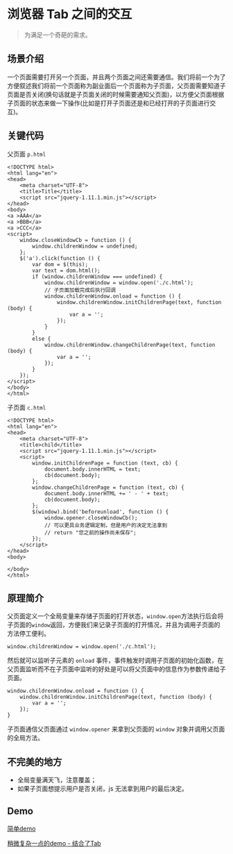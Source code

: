 # 浏览器 Tab 之间的交互

> 为满足一个奇葩的需求。

## 场景介绍

一个页面需要打开另一个页面，并且两个页面之间还需要通信。我们将前一个为了方便叙述我们将前一个页面称为副业面后一个页面称为子页面，父页面需要知道子页面是否关闭(换句话就是子页面关闭的时候需要通知父页面)，以方便父页面根据子页面的状态来做一下操作(比如是打开子页面还是和已经打开的子页面进行交互)。

## 关键代码

父页面 `p.html`

	<!DOCTYPE html>
    <html lang="en">
    <head>
        <meta charset="UTF-8">
        <title>Title</title>
        <script src="jquery-1.11.1.min.js"></script>
    </head>
    <body>
    <a >AAA</a>
    <a >BBB</a>
    <a >CCC</a>
    <script>
        window.closeWindowCb = function () {
            window.childrenWindow = undefined;
        };
        $('a').click(function () {
            var dom = $(this);
            var text = dom.html();
            if (window.childrenWindow === undefined) {
                window.childrenWindow = window.open('./c.html');
                // 子页面加载完成后执行回调
                window.childrenWindow.onload = function () {
                    window.childrenWindow.initChildrenPage(text, function (body) {
                        var a = '';
                    });
                }
            }
            else {
                window.childrenWindow.changeChildrenPage(text, function (body) {
                    var a = '';
                });
            }
        });
    </script>
    </body>
    </html>
    
子页面 `c.html`
    
    <!DOCTYPE html>
    <html lang="en">
    <head>
        <meta charset="UTF-8">
        <title>child</title>
        <script src="jquery-1.11.1.min.js"></script>
        <script>
            window.initChildrenPage = function (text, cb) {
                document.body.innerHTML = text;
                cb(document.body);
            };
            window.changeChildrenPage = function (text, cb) {
                document.body.innerHTML += ' - ' + text;
                cb(document.body);
            };
            $(window).bind('beforeunload', function () {
                window.opener.closeWindowCb();
                // 可以更具业务逻辑定制，但是用户的决定无法拿到
                // return "您之前的操作尚未保存";
            });
        </script>
    </head>
    <body>
    
    </body>
    </html>

## 原理简介
    
父页面定义一个全局变量来存储子页面的打开状态，`window.open`方法执行后会将子页面的`window`返回，方便我们来记录子页面的打开情况，并且为调用子页面的方法停工便利。

	window.childrenWindow = window.open('./c.html');

然后就可以监听子元素的 `onload` 事件，事件触发时调用子页面的初始化函数，在父页面监听而不在子页面中监听的好处是可以将父页面中的信息作为参数传递给子页面。

	window.childrenWindow.onload = function () {
		window.childrenWindow.initChildrenPage(text, function (body) {
			var a = '';
		});
	}

子页面通信父页面通过 `window.opener` 来拿到父页面的 `window` 对象并调用父页面的全局方法。

## 不完美的地方
    
- 全局变量满天飞，注意覆盖；
- 如果子页面想提示用户是否关闭，js 无法拿到用户的最后决定。

## Demo

[简单demo](/articles/browser-tab/demo/p.html)

[稍微复杂一点的demo - 结合了Tab](/articles/browser-tab/demo/tab-p.html)